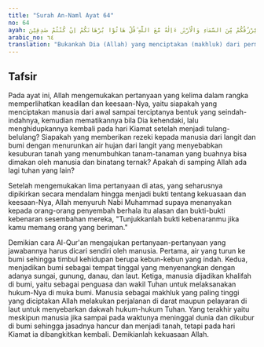 ```yaml
---
title: "Surah An-Naml Ayat 64"
no: 64
ayah: اَمَّنْ يَّبْدَؤُا الْخَلْقَ ثُمَّ يُعِيْدُهٗ وَمَنْ يَّرْزُقُكُمْ مِّنَ السَّمَاۤءِ وَالْاَرْضِۗ ءَاِلٰهٌ مَّعَ اللّٰهِ ۗقُلْ هَاتُوْا بُرْهَانَكُمْ اِنْ كُنْتُمْ صٰدِقِيْنَ 
arabic_no: ٦٤
translation: "Bukankah Dia (Allah) yang menciptakan (makhluk) dari permulaannya, kemudian mengulanginya (lagi) dan yang memberikan rezeki kepadamu dari langit dan bumi? Apakah di samping Allah ada tuhan (yang lain)? Katakanlah, “Kemukakanlah bukti kebenaranmu, jika kamu orang yang benar.”"
---
```


## Tafsir

Pada ayat ini, Allah mengemukakan pertanyaan yang kelima dalam rangka memperlihatkan keadilan dan keesaan-Nya, yaitu siapakah yang menciptakan manusia dari awal sampai terciptanya bentuk yang seindah-indahnya, kemudian mematikannya bila Dia kehendaki, lalu menghidupkannya kembali pada hari Kiamat setelah menjadi tulang-belulang? Siapakah yang memberikan rezeki kepada manusia dari langit dan bumi dengan menurunkan air hujan dari langit yang menyebabkan kesuburan tanah yang menumbuhkan tanam-tanaman yang buahnya bisa dimakan oleh manusia dan binatang ternak? Apakah di samping Allah ada lagi tuhan yang lain?

Setelah mengemukakan lima pertanyaan di atas, yang seharusnya dipikirkan secara mendalam hingga menjadi bukti tentang kekuasaan dan keesaan-Nya, Allah menyuruh Nabi Muhammad supaya menanyakan kepada orang-orang penyembah berhala itu alasan dan bukti-bukti kebenaran sesembahan mereka, "Tunjukkanlah bukti kebenaranmu jika kamu memang orang yang beriman."

Demikian cara Al-Qur'an mengajukan pertanyaan-pertanyaan yang jawabannya harus dicari sendiri oleh manusia. Pertama, air yang turun ke bumi sehingga timbul kehidupan berupa kebun-kebun yang indah. Kedua, menjadikan bumi sebagai tempat tinggal yang menyenangkan dengan adanya sungai, gunung, danau, dan laut. Ketiga, manusia dijadikan khalifah di bumi, yaitu sebagai penguasa dan wakil Tuhan untuk melaksanakan hukum-Nya di muka bumi. Manusia sebagai makhluk yang paling tinggi yang diciptakan Allah melakukan perjalanan di darat maupun pelayaran di laut untuk menyebarkan dakwah hukum-hukum Tuhan. Yang terakhir yaitu meskipun manusia jika sampai pada waktunya meninggal dunia dan dikubur di bumi sehingga jasadnya hancur dan menjadi tanah, tetapi pada hari Kiamat ia dibangkitkan kembali. Demikianlah kekuasaan Allah.